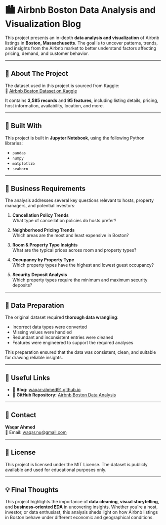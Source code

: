 # 🏙️ Airbnb Boston Data Analysis and Visualization Blog

This project presents an in-depth **data analysis and visualization** of Airbnb listings in **Boston, Massachusetts**. The goal is to uncover patterns, trends, and insights from the Airbnb market to better understand factors affecting pricing, demand, and customer behavior.

---

## 📌 About The Project

The dataset used in this project is sourced from Kaggle:  
🔗 [Airbnb Boston Dataset on Kaggle](https://www.kaggle.com/airbnb/boston)

It contains **3,585 records** and **95 features**, including listing details, pricing, host information, availability, location, and more.

---

## 🧰 Built With

This project is built in **Jupyter Notebook**, using the following Python libraries:

- `pandas`
- `numpy`
- `matplotlib`
- `seaborn`

---

## 💼 Business Requirements

The analysis addresses several key questions relevant to hosts, property managers, and potential investors:

1. **Cancellation Policy Trends**  
   What type of cancellation policies do hosts prefer?

2. **Neighborhood Pricing Trends**  
   Which areas are the most and least expensive in Boston?

3. **Room & Property Type Insights**  
   What are the typical prices across room and property types?

4. **Occupancy by Property Type**  
   Which property types have the highest and lowest guest occupancy?

5. **Security Deposit Analysis**  
   Which property types require the minimum and maximum security deposits?

---

## 🧹 Data Preparation

The original dataset required **thorough data wrangling**:

- Incorrect data types were converted
- Missing values were handled
- Redundant and inconsistent entries were cleaned
- Features were engineered to support the required analyses

This preparation ensured that the data was consistent, clean, and suitable for drawing reliable insights.

---

## 🔗 Useful Links

- 📘 **Blog:** [waqar-ahmed91.github.io](https://waqar-ahmed91.github.io/)
- 💼 **GitHub Repository:** [Airbnb Boston Data Analysis](https://github.com/waqar-ahmed91/AirBnb-Boston-Data-Analysis)

---

## 👤 Contact

**Waqar Ahmed**  
📧 Email: waqar.nu@gmail.com

---

## 📜 License

This project is licensed under the MIT License. The dataset is publicly available and used for educational purposes only.

---

## 💡 Final Thoughts

This project highlights the importance of **data cleaning**, **visual storytelling**, and **business-oriented EDA** in uncovering insights. Whether you're a host, investor, or data enthusiast, this analysis sheds light on how Airbnb listings in Boston behave under different economic and geographical conditions.
